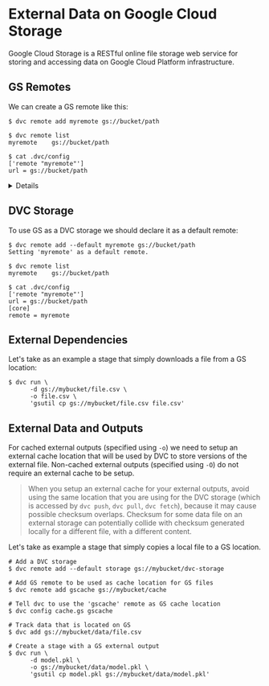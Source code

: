 # External Data on Google Cloud Storage

Google Cloud Storage is a RESTful online file storage web service for storing
and accessing data on Google Cloud Platform infrastructure.

## GS Remotes

We can create a GS remote like this:

```dvc
$ dvc remote add myremote gs://bucket/path

$ dvc remote list
myremote	gs://bucket/path

$ cat .dvc/config
['remote "myremote"']
url = gs://bucket/path
```

<details>

### Details: GS available options

- `projectname` - project name to use.

  ```dvc
  $ dvc remote modify myremote projectname myproject
  ```

- `url` - remote location URL.

  ```dvc
  $ dvc remote modify myremote url gs://bucket/remote
  ```

- `credentialpath` -
  [service account credentials](https://cloud.google.com/docs/authentication/production#obtaining_and_providing_service_account_credentials_manually).

  ```dvc
  $ dvc remote modify myremote \
        credentialpath /path/to/my/creds/[FILE_NAME].json
  ```

</details>

## DVC Storage

To use GS as a DVC storage we should declare it as a default remote:

```dvc
$ dvc remote add --default myremote gs://bucket/path
Setting 'myremote' as a default remote.

$ dvc remote list
myremote	gs://bucket/path

$ cat .dvc/config
['remote "myremote"']
url = gs://bucket/path
[core]
remote = myremote
```

## External Dependencies

Let's take as an example a stage that simply downloads a file from a GS
location:

```dvc
$ dvc run \
      -d gs://mybucket/file.csv \
      -o file.csv \
      'gsutil cp gs://mybucket/file.csv file.csv'
```

## External Data and Outputs

For cached external outputs (specified using `-o`) we need to setup an external
cache location that will be used by DVC to store versions of the external file.
Non-cached external outputs (specified using `-O`) do not require an external
cache to be setup.

> When you setup an external cache for your external outputs, avoid using the
> same location that you are using for the DVC storage (which is accessed by
> `dvc push`, `dvc pull`, `dvc fetch`), because it may cause possible checksum
> overlaps. Checksum for some data file on an external storage can potentially
> collide with checksum generated locally for a different file, with a different
> content.

Let's take as example a stage that simply copies a local file to a GS location.

```dvc
# Add a DVC storage
$ dvc remote add --default storage gs://mybucket/dvc-storage

# Add GS remote to be used as cache location for GS files
$ dvc remote add gscache gs://mybucket/cache

# Tell dvc to use the 'gscache' remote as GS cache location
$ dvc config cache.gs gscache

# Track data that is located on GS
$ dvc add gs://mybucket/data/file.csv

# Create a stage with a GS external output
$ dvc run \
      -d model.pkl \
      -o gs://mybucket/data/model.pkl \
      'gsutil cp model.pkl gs://mybucket/data/model.pkl'
```
